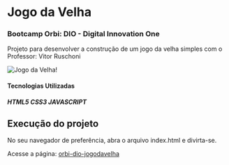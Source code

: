 # Jogo da Velha
### Bootcamp Orbi: DIO - Digital Innovation One
</p>Projeto para desenvolver a construção de um jogo da velha simples com o Professor: Vitor Ruschoni</p>

![Jogo da Velha!](jogovelha.png "Jogo da Velha")

#### Tecnologias Utilizadas

##### HTML5 CSS3 JAVASCRIPT

## Execução do projeto

<p>No seu navegador de preferência, abra o arquivo index.html e divirta-se.</p>

Acesse a página: [orbi-dio-jogodavelha](https://jnrnovaes.github.io/orbi-dio-jogodavelha/)

